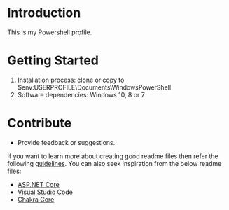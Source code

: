 # Introduction

This is my Powershell profile.

# Getting Started

1.	Installation process: clone or copy to $env:USERPROFILE\Documents\WindowsPowerShell
2.	Software dependencies: Windows 10, 8 or 7

# Contribute
* Provide feedback or suggestions. 

If you want to learn more about creating good readme files then refer the following [guidelines](https://www.visualstudio.com/en-us/docs/git/create-a-readme). You can also seek inspiration from the below readme files:
- [ASP.NET Core](https://github.com/aspnet/Home)
- [Visual Studio Code](https://github.com/Microsoft/vscode)
- [Chakra Core](https://github.com/Microsoft/ChakraCore)
